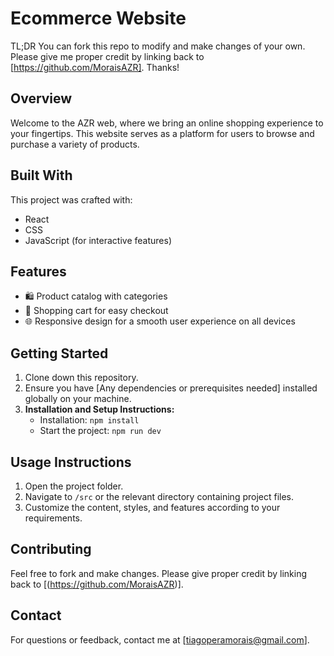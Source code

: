 # Ecommerce Website

TL;DR
You can fork this repo to modify and make changes of your own. Please give me proper credit by linking back to [https://github.com/MoraisAZR]. Thanks!

## Overview

Welcome to the AZR web, where we bring an online shopping experience to your fingertips. This website serves as a platform for users to browse and purchase a variety of products. 
## Built With

This project was crafted with:

- React
- CSS
- JavaScript (for interactive features)

## Features

- 🛍️ Product catalog with categories 
- 🛒 Shopping cart for easy checkout
- 🌐 Responsive design for a smooth user experience on all devices

## Getting Started

1. Clone down this repository.
2. Ensure you have [Any dependencies or prerequisites needed] installed globally on your machine.
3. **Installation and Setup Instructions:**
   - Installation: `npm install` 
   - Start the project: `npm run dev`

## Usage Instructions

1. Open the project folder.
2. Navigate to `/src` or the relevant directory containing project files.
3. Customize the content, styles, and features according to your requirements.

## Contributing

Feel free to fork and make changes. Please give proper credit by linking back to [(https://github.com/MoraisAZR)].


## Contact

For questions or feedback, contact me at [tiagoperamorais@gmail.com].
